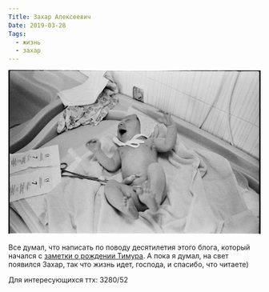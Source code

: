```yaml
---
Title: Захар Алексеевич
Date: 2019-03-28
Tags:
  - жизнь
  - захар
---
```


![Захар Алексеевич](images/zakhar-alekseevich.jpg)

Все думал, что написать по поводу десятилетия этого блога, который начался с [заметки о рождении Тимура](2009-03-24-%D1%82%D0%B8%D0%BC%D1%83%D1%80-%D0%B0%D0%BB%D0%B5%D0%BA%D1%81%D0%B5%D0%B5%D0%B2%D0%B8%D1%87.html). А пока я думал, на свет появился Захар, так что жизнь идет, господа, и спасибо, что читаете)

Для интересующихся ттх: 3280/52